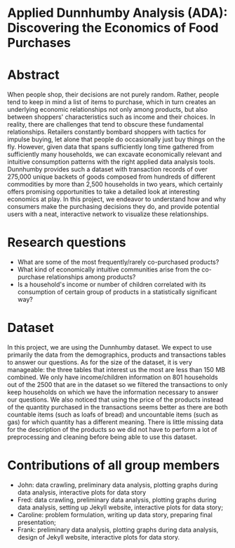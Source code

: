 # Applied Dunnhumby Analysis (ADA): Discovering the Economics of Food Purchases

# Abstract
When people shop, their decisions are not purely random. Rather, people tend to keep in mind a list of items to purchase, which in turn creates an underlying economic relationships not only among products, but also between shoppers' characteristics such as income and their choices. In reality, there are challenges that tend to obscure these fundamental relationships. Retailers constantly bombard shoppers with tactics for impulse buying, let alone that people do occasionally just buy things on the fly. However, given data that spans sufficiently long time gathered from sufficiently many households, we can excavate economically relevant and intuitive consumption patterns with the right applied data analysis tools. Dunnhumby provides such a dataset with transaction records of over 275,000 unique backets of goods composed from hundreds of different commodities by more than 2,500 households in two years, which certainly offers promising opportunities to take a detailed look at interesting economics at play. In this project, we endeavor to understand how and why consumers make the purchasing decisions they do, and provide potential users with a neat, interactive network to visualize these relationships.

# Research questions
- What are some of the most frequently/rarely co-purchased products?
- What kind of economically intuitive communities arise from the co-purchase relationships among products?
- Is a household's income or number of children correlated with its consumption of certain group of products in a statistically significant way?

# Dataset
In this project, we are using the Dunnhumby dataset. We expect to use primarily the data from the demographics, products and transactions tables to answer our questions. 
As for the size of the dataset, it is very manageable: the three tables that interest us the most are less than 150 MB combined.
We only have income/children information on 801 households out of the 2500 that are in the dataset so we filtered the transactions to only keep households on which we have the information necessary to answer our questions.
We also noticed that using the price of the products instead of the quantity purchased in the transactions seems better as there are both countable items (such as loafs of bread) and uncountable items (such as gas) for which quantity has a different meaning.
There is little missing data for the description of the products so we did not have to perform a lot of preprocessing and cleaning before being able to use this dataset.

# Contributions of all group members
- John: data crawling, preliminary data analysis, plotting graphs during data analysis, interactive plots for data story
- Fred: data crawling, preliminary data analysis, plotting graphs during data analysis, setting up Jekyll website, interactive plots for data story;
- Caroline: problem formulation, writing up data story, preparing final presentation;
- Frank: preliminary data analysis, plotting graphs during data analysis, design of Jekyll website, interactive plots for data story.
